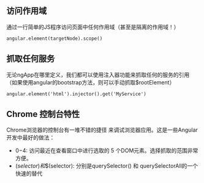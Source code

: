 ## 访问作用域

通过一行简单的JS程序访问页面中任何作用域（甚至是隔离的作用域！）
<pre><code>angular.element(targetNode).scope()</code></pre>

## 抓取任何服务
无论ngApp在哪里定义，我们都可以使用注入器功能来抓取任何的服务的引用（如果使用angular的bootstrap方法，则可以手动抓取$rootElement）
<pre><code>angular.element('html').injector().get('MyService')</code></pre>

## Chrome 控制台特性
Chrome浏览器的控制台有一堆不错的捷径 来调试浏览器应用。这是一些Angular开发中最好的做法：
+ $0-$4: 访问最近在查看窗口中进行选取的 5 个DOM元素。选择抓取的范围非常方便。
+ $(selector)和$$(selector): 分别是querySelector() 和 querySelectorAll的一个快速的替代
